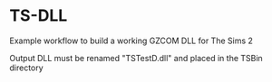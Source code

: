 # TS-DLL
Example workflow to build a working GZCOM DLL for The Sims 2

Output DLL must be renamed "TSTestD.dll" and placed in the TSBin directory
